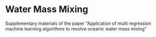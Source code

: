 # Water Mass Mixing

Supplementary materials of the paper "Application of multi regression machine learning algorithms to resolve oceanic water mass mixing"
